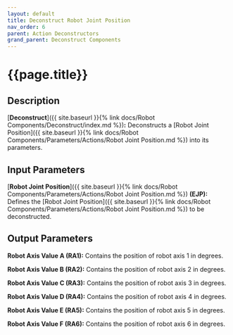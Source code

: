 ```yaml
---
layout: default
title: Deconstruct Robot Joint Position
nav_order: 6
parent: Action Deconstructors
grand_parent: Deconstruct Components
---
```


# **{{page.title}}**

## **Description**

[**Deconstruct**]({{ site.baseurl }}{% link docs/Robot Components/Deconstruct/index.md %})**:** 
Deconstructs a [Robot Joint Position]({{ site.baseurl }}{% link docs/Robot Components/Parameters/Actions/Robot Joint Position.md %}) into its parameters. 

## **Input Parameters**

[**Robot Joint Position**]({{ site.baseurl }}{% link docs/Robot Components/Parameters/Actions/Robot Joint Position.md %}) **(EJP):** Defines the [Robot Joint Position]({{ site.baseurl }}{% link docs/Robot Components/Parameters/Actions/Robot Joint Position.md %}) to be deconstructed.

## **Output Parameters**

**Robot Axis Value A (RA1):** Contains the position of robot axis 1 in degrees.

**Robot Axis Value B (RA2):** Contains the position of robot axis 2 in degrees.

**Robot Axis Value C (RA3):** Contains the position of robot axis 3 in degrees.

**Robot Axis Value D (RA4):** Contains the position of robot axis 4 in degrees.

**Robot Axis Value E (RA5):** Contains the position of robot axis 5 in degrees.

**Robot Axis Value F (RA6):** Contains the position of robot axis 6 in degrees.